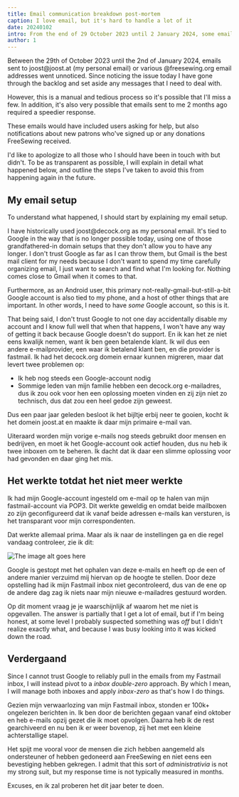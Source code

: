 ```yaml
---
title: Email communication breakdown post-mortem
caption: I love email, but it's hard to handle a lot of it
date: 20240102
intro: From the end of 29 October 2023 until 2 January 2024, some emails sent to me fell between the cracks
author: 1
---
```


Between the 29th of October 2023 until the 2nd of January 2024, emails sent to joost\@joost.at (my personal email) or various @freesewing.org email addresses went unnoticed. Since noticing the issue today I have gone through the backlog and set aside any messages that I need to deal with.

However, this is a manual and tedious process so it's possible that I'll miss a few. In addition, it's also very possible that emails sent to me 2 months ago required a speedier response.

These emails would have included users asking for help, but also notifications about new patrons who've signed up or any donations FreeSewing received.

I'd like to apologize to all those who I should have been in touch with but didn't. To be as transparent as possible, I will explain in detail what happened below, and outline the steps I've taken to avoid this from happening again in the future.

## My email setup

To understand what happened, I should start by explaining my email setup.

I have historically used joost\@decock.org as my personal email. It's tied to Google in the way that is no longer possible today, using one of those grandfathered-in domain setups that they don't allow you to have any longer.
I don't trust Google as far as I can throw them, but Gmail is the best mail client for my needs because I don't want to spend my time carefully organizing email, I just want to search and find what I'm looking for. Nothing comes close to Gmail when it comes to that.

Furthermore, as an Android user, this primary not-really-gmail-but-still-a-bit Google account is also tied to my phone, and a host of other things that are important. In other words, I need to have _some_ Google account, so this is it.

That being said, I don't trust Google to not one day accidentally disable my account and I know full well that when that happens, I won't have any way of getting it back because Google doesn't do support. En ik kan het ze niet eens kwalijk nemen, want ik ben geen betalende klant.
Ik wil dus een andere e-mailprovider, een waar ik betalend klant ben, en die provider is fastmail. Ik had het decock.org domein ernaar kunnen migreren, maar dat levert twee problemen op:

- Ik heb nog steeds een Google-account nodig
- Sommige leden van mijn familie hebben een decock.org e-mailadres, dus ik zou ook voor hen een oplossing moeten vinden en zij zijn niet zo technisch, dus dat zou een heel gedoe zijn geweest.

Dus een paar jaar geleden besloot ik het bijltje erbij neer te gooien, kocht ik het domein joost.at en maakte ik daar mijn primaire e-mail van.

Uiteraard worden mijn vorige e-mails nog steeds gebruikt door mensen en bedrijven, en moet ik het Google-account ook actief houden, dus nu heb ik twee inboxen om te beheren. Ik dacht dat ik daar een slimme oplossing voor had gevonden en daar ging het mis.

## Het werkte totdat het niet meer werkte

Ik had mijn Google-account ingesteld om e-mail op te halen van mijn fastmail-account via POP3. Dit werkte geweldig en omdat beide mailboxen zo zijn geconfigureerd dat ik vanaf beide adressen e-mails kan versturen, is het transparant voor mijn correspondenten.

Dat werkte allemaal prima. Maar als ik naar de instellingen ga en die regel vandaag controleer, zie ik dit:

![The image alt goes here](https://imagedelivery.net/ouSuR9yY1bHt-fuAokSA5Q/blog-email-breakdown-post-mortem-1/public "An error message saying that emails have not been imported since 29 October 2023")

Google is gestopt met het ophalen van deze e-mails en heeft op de een of andere manier verzuimd mij hiervan op de hoogte te stellen.
Door deze opstelling had ik mijn Fastmail inbox niet gecontroleerd, dus van de ene op de andere dag zag ik niets naar mijn nieuwe e-mailadres gestuurd worden.

Op dit moment vraag je je waarschijnlijk af waarom het me niet is opgevallen. The answer is partially that I get a lot of email, but if I'm being honest, at some level I probably suspected something was _off_ but I didn't realize exactly what, and because I was busy looking into it was kicked down the road.

## Verdergaand

Since I cannot trust Google to reliably pull in the emails from my Fastmail inbox, I will instead pivot to a _inbox double-zero_ approach. By which I mean, I will manage both inboxes and apply _inbox-zero_ as that's how I do things.

Gezien mijn verwaarlozing van mijn Fastmail inbox, stonden er 100k+ ongelezen berichten in. Ik ben door de berichten gegaan vanaf eind oktober en heb e-mails opzij gezet die ik moet opvolgen. Daarna heb ik de rest gearchiveerd en nu ben ik er weer bovenop, zij het met een kleine achterstallige stapel.

Het spijt me vooral voor de mensen die zich hebben aangemeld als ondersteuner of hebben gedoneerd aan FreeSewing en niet eens een bevestiging hebben gekregen. I admit that this sort of _administrativia_ is not my strong suit, but my response time is not typically measured in months.

Excuses, en ik zal proberen het dit jaar beter te doen.

